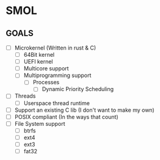 # SMOL

## GOALS

* [ ] Microkernel (Written in rust & C)
  * [ ] 64Bit kernel
  * [ ] UEFI kernel
  * [ ] Multicore support
  * [ ] Multiprogramming support
    * [ ] Processes
      * [ ] Dynamic Priority Scheduling
* [ ] Threads
  * [ ] Userspace thread runtime
* [ ] Support an existing C lib (I don't want to make my own)
* [ ] POSIX compliant (In the ways that count)
* [ ] File System support
  * [ ] btrfs
  * [ ] ext4
  * [ ] ext3
  * [ ] fat32
